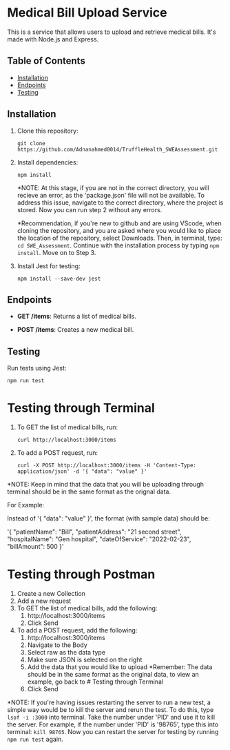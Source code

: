 # Medical Bill Upload Service

This is a service that allows users to upload and retrieve medical bills. It's made with Node.js and Express. 

## Table of Contents
- [Installation](#installation)
- [Endpoints](#endpoints)
- [Testing](#testing)

## Installation

1. Clone this repository:

   `git clone https://github.com/Adnanahmed0014/TruffleHealth_SWEAssessment.git`

2. Install dependencies:

   `npm install`

   *NOTE: At this stage, if you are not in the correct directory, you will recieve an error, as the 'package.json' file will not be available. To address this issue, navigate to the correct directory, where the project is stored. Now you can run step 2 without any errors.  

   *Recommendation, if you're new to github and are using VScode, when cloning the repository, and you are asked where you would like to place the location of the repository, select Downloads. Then, in terminal, type: `cd SWE_Assessment`. Continue with the installation process by typing `npm install`. Move on to Step 3. 

3. Install Jest for testing:

   `npm install --save-dev jest`

## Endpoints

- **GET /items**: Returns a list of medical bills.

- **POST /items**: Creates a new medical bill.

## Testing

Run tests using Jest:

`npm run test`

# Testing through Terminal 
1. To GET the list of medical bills, run: 

    `curl http://localhost:3000/items`

2. To add a POST request, run: 

    `curl -X POST http://localhost:3000/items -H 'Content-Type: application/json' -d '{ "data": "value" }'`

*NOTE: Keep in mind that the data that you will be uploading through terminal should be in the same format as the orignal data. 

For Example: 

Instead of '{ "data": "value" }', the format (with sample data) should be: 

'{ "patientName": "Bill", "patientAddress": "21 second street", "hospitalName": "Gen hospital", "dateOfService": "2022-02-23", "billAmount": 500 }'

# Testing through Postman 
 
1. Create a new Collection 
2. Add a new request 
3. To GET the list of medical bills, add the following: 
    1. http://localhost:3000/items
    2. Click Send 
4. To add a POST request, add the following: 
    1. http://localhost:3000/items
    2. Navigate to the Body
    3. Select raw as the data type 
    4. Make sure JSON is selected on the right 
    5. Add the data that you would like to upload 
        *Remember: The data should be in the same format as the original data, to view an example, go back to # Testing through Terminal
    6. Click Send   

*NOTE: If you're having issues restarting the server to run a new test, a simple way would be to kill the server and rerun the test. To do this, type `lsof -i :3000` into terminal. Take the number under 'PID' and use it to kill the server. For example, if the number under 'PID' is '98765', type this into terminal: `kill 98765`. Now you can restart the server for testing by running `npm run test` again. 
